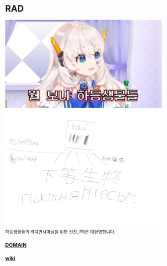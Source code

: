 # RAD

![MostGreatPic](./GOD.png)
![Radian sama is god](./RadSamaIsGod.png)

하등생물들의 라디안사마님을 위한 신전, PR은 대환영합니다.

### [DOMAIN](./DOMAIN.md)
### [wiki](https://github.com/Tax0787/RAD/wiki)
